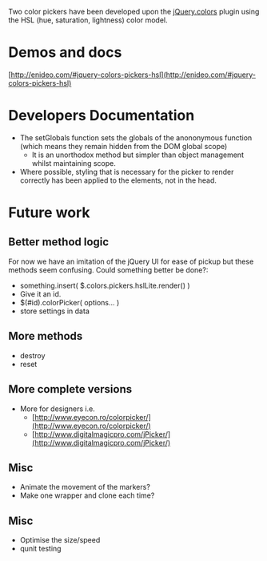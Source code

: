 
Two color pickers have been developed upon the [jQuery.colors](http://github.com/Enideo/jquery-colors) plugin using the HSL (hue, saturation, lightness) color model.

# Demos and docs
[http://enideo.com/#jquery-colors-pickers-hsl](http://enideo.com/#jquery-colors-pickers-hsl)


# Developers Documentation
* The setGlobals function sets the globals of the anononymous function (which means they remain hidden from the DOM global scope)
  * It is an unorthodox method but simpler than object management whilst maintaining scope.
* Where possible, styling that is necessary for the picker to render correctly has been applied to the elements, not in the head.

# Future work

## Better method logic
For now we have an imitation of the jQuery UI for ease of pickup but these methods seem confusing. Could something better be done?:

* something.insert( $.colors.pickers.hslLite.render() )
* Give it an id.
* $(#id).colorPicker( options... )
* store settings in data

## More methods
* destroy
* reset

## More complete versions
* More for designers i.e.
  * [http://www.eyecon.ro/colorpicker/](http://www.eyecon.ro/colorpicker/)
  * [http://www.digitalmagicpro.com/jPicker/](http://www.digitalmagicpro.com/jPicker/)

## Misc
* Animate the movement of the markers?
* Make one wrapper and clone each time?



## Misc
* Optimise the size/speed
* qunit testing
